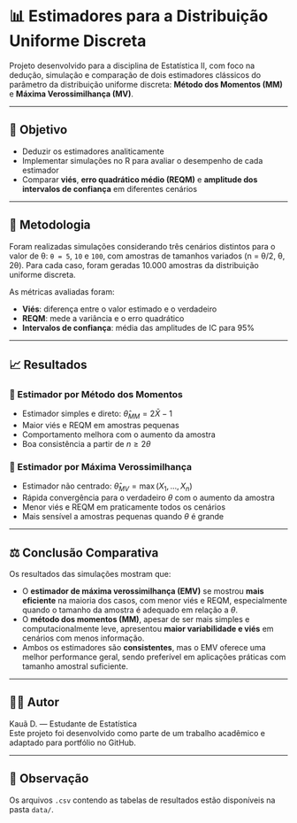 # 📊 Estimadores para a Distribuição Uniforme Discreta

Projeto desenvolvido para a disciplina de Estatística II, com foco na dedução, simulação e comparação de dois estimadores clássicos do parâmetro da distribuição uniforme discreta: **Método dos Momentos (MM)** e **Máxima Verossimilhança (MV)**.

---

## 🎯 Objetivo

- Deduzir os estimadores analiticamente
- Implementar simulações no R para avaliar o desempenho de cada estimador
- Comparar **viés**, **erro quadrático médio (REQM)** e **amplitude dos intervalos de confiança** em diferentes cenários

---

## 🧠 Metodologia

Foram realizadas simulações considerando três cenários distintos para o valor de θ: `θ = 5`, `10` e `100`, com amostras de tamanhos variados (n = θ/2, θ, 2θ). Para cada caso, foram geradas 10.000 amostras da distribuição uniforme discreta.

As métricas avaliadas foram:
- **Viés**: diferença entre o valor estimado e o verdadeiro
- **REQM**: mede a variância e o erro quadrático
- **Intervalos de confiança**: média das amplitudes de IC para 95%

---


## 📈 Resultados

### 🔹 Estimador por Método dos Momentos

- Estimador simples e direto: $\hat{θ}_{MM} = 2\bar{X} - 1$
- Maior viés e REQM em amostras pequenas
- Comportamento melhora com o aumento da amostra
- Boa consistência a partir de $n \geq 2\theta$

### 🔹 Estimador por Máxima Verossimilhança

- Estimador não centrado: $\hat{θ}_{MV} = \max(X_1, ..., X_n)$
- Rápida convergência para o verdadeiro $\theta$ com o aumento da amostra
- Menor viés e REQM em praticamente todos os cenários
- Mais sensível a amostras pequenas quando $\theta$ é grande

---

## ⚖️ Conclusão Comparativa

Os resultados das simulações mostram que:

- O **estimador de máxima verossimilhança (EMV)** se mostrou **mais eficiente** na maioria dos casos, com menor viés e REQM, especialmente quando o tamanho da amostra é adequado em relação a $\theta$.
- O **método dos momentos (MM)**, apesar de ser mais simples e computacionalmente leve, apresentou **maior variabilidade e viés** em cenários com menos informação.
- Ambos os estimadores são **consistentes**, mas o EMV oferece uma melhor performance geral, sendo preferível em aplicações práticas com tamanho amostral suficiente.

---

## 👨‍💻 Autor

Kauã D. — Estudante de Estatística  
Este projeto foi desenvolvido como parte de um trabalho acadêmico e adaptado para portfólio no GitHub.

---

## 📂 Observação

Os arquivos `.csv` contendo as tabelas de resultados estão disponíveis na pasta `data/`.  



